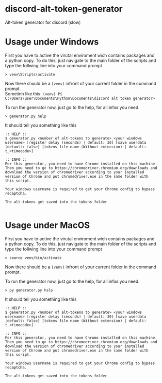 # discord-alt-token-generator
Alt-token generator for discord (slow)

# Usage under Windows
First you have to active the virutal enviroment wich contains packages and a python copy. To do this, just navigate to the main folder of the scripts and type the follwing line into your command prompt


```> venv\Scripts\activate```


Now there should be a `(venv)` infront of your current folder in the command prompt.  
Sometinh like this: ```(venv) PS C:\Users\user\Documents\Python\Documents\discord alt token generator>```

To run the generator now, just go to the help, for all infos you need.


```> generator.py help```


It should tell you something like this
```
:: HELP ::
$ generator.py <number of alt-tokens to generate> <your windows username> [register delay (seconds) | default: 30] [save userdata |default: false] [tokens file name (Without extension) | default: t_<timecode>]

:: INFO ::
For this generator, you need to have Chrome installed on this machine. Then you need to go to https://chromedriver.chromium.org/downloads and download the version of chromedriver according to your installed version of Chrome and put chromedriver.exe in the same folder with this script.

Your windows username is required to get your Chrome config to bypass recaptcha.

The alt-tokens get saved into the tokens folder


```


# Usage under MacOS
First you have to active the virutal enviroment wich contains packages and a python copy. To do this, just navigate to the main folder of the scripts and type the follwing line into your command prompt


```> source venv/bin/activate```


Now there should be a `(venv)` infront of your current folder in the command prompt.

To run the generator now, just go to the help, for all infos you need.


```> py generator.py help```


It should tell you something like this
```
:: HELP ::
$ generator.py <number of alt-tokens to generate> <your windows username> [register delay (seconds) | default: 30] [save userdata |default: false] [tokens file name (Without extension) | default: t_<timecode>]

:: INFO ::
For this generator, you need to have Chrome installed on this machine. Then you need to go to https://chromedriver.chromium.org/downloads and download the version of chromedriver according to your installed version of Chrome and put chromedriver.exe in the same folder with this script.

Your windows username is required to get your Chrome config to bypass recaptcha.

The alt-tokens get saved into the tokens folder


```
